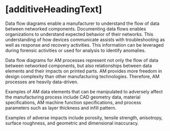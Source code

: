 # [additiveHeadingText]
Data flow diagrams enable a manufacturer to understand the flow of data between networked components. Documenting data flows enables organizations to understand expected behavior of their networks. This understanding of how devices communicate assists with troubleshooting as well as response and recovery activities. This information can be leveraged during forensic activities or used 
for analysis to identify anomalies.

Data flow diagrams for AM processes represent not only the flow of data between networked components, but also relationships between data elements and their impacts on printed parts. AM provides more freedom in design complexity than other manufacturing technologies. Therefore, AM processes are heavily data-driven. 

Examples of AM data elements that can be manipulated to adversely affect the manufacturing process include CAD geometry data, material specifications, AM machine function specifications, and process parameters such as layer thickness and infill pattern. 

Examples of adverse impacts include porosity, tensile strength, anisotropy, surface roughness, and geometric and dimensional inaccuracy.